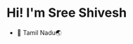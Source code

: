 Hi! [](https://user-images.githubusercontent.com/18350557/176309783-0785949b-9127-417c-8b55-ab5a4333674e.gif)
I'm Sree Shivesh
======================================================================================================================================

*   📍  Tamil Nadu🌏




<!--
*   ✉️  You can contact me at [20z348@psgtech.ac.in](mailto:20z348@psgtech.ac.in)
*   ⚡  Abstract & Lo-fi > everything else
*   🎮  abstract & lo-fi >>>-->

